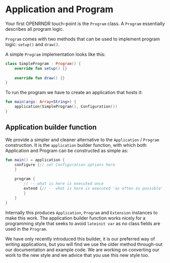 
# Application and Program

Your first OPENRNDR touch-point is the `Program` class. A `Program`
essentially describes all program logic.

`Program` comes with two methods that can be used to implement
program logic: `setup()` and `draw()`.

A simple `Program` implementation looks like this:

```kotlin
class SimpleProgram : Program() {
    override fun setup() {}
    
    override fun draw() {}
}
```

To run the program we have to create an application that hosts it:

```kotlin
fun main(args: Array<String>) {
    application(SimpleProgram(), Configuration())
}
```

## Application builder function

We provide a simpler and cleaner alternative to the
`Application` / `Program` construction. It is the `application` builder
function, with which both Application and Program can be constructed as
simple as:

```kotlin
fun main() = application {
    configure {// set Configuration options here
    }
    
    program {
        // -- what is here is executed once
        extend {// -- what is here is executed 'as often as possible'
        }
    }
}
```

Internally this produces `Application`, `Program` and `Extension`
instances to make this work. The application builder function works
nicely for a programming style that seeks to avoid `lateinit var` as
no class fields are used in the `Program`.

We have only recently introduced this builder, it is our preferred way
of writing applications, but you will find we use the older method
through-out our documentation and example code. We are working on
converting our work to the new style and we advice that you use this new
style too.
